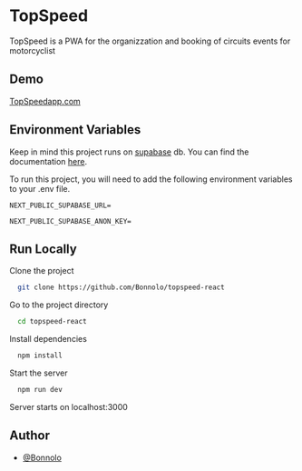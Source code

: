 # TopSpeed

TopSpeed is a PWA for the organizzation and booking of circuits events for motorcyclist

## Demo

[TopSpeedapp.com](https://topspeedapp.com)

## Environment Variables

Keep in mind this project runs on [supabase](https://supabase.com) db. You can find the documentation [here](https://supabase.com/docs).

To run this project, you will need to add the following environment variables to your .env file.

`NEXT_PUBLIC_SUPABASE_URL=`

`NEXT_PUBLIC_SUPABASE_ANON_KEY=`

## Run Locally

Clone the project

```bash
  git clone https://github.com/Bonnolo/topspeed-react
```

Go to the project directory

```bash
  cd topspeed-react
```

Install dependencies

```bash
  npm install
```

Start the server

```bash
  npm run dev
```

Server starts on localhost:3000

## Author

- [@Bonnolo](https://github.com/Bonnolo)

